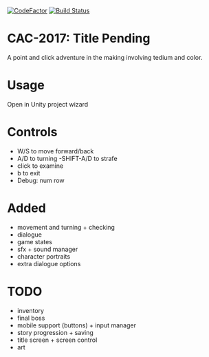 [![CodeFactor](https://www.codefactor.io/repository/github/isolationstudios/cac-2017/badge/master)](https://www.codefactor.io/repository/github/isolationstudios/cac-2017/overview/master)
[![Build Status](https://travis-ci.org/IsolationStudios/CAC-2017.svg?branch=master)](https://travis-ci.org/IsolationStudios/CAC-2017)
# CAC-2017: Title Pending

A point and click adventure in the making involving tedium and color.

# Usage

Open in Unity project wizard

# Controls

  - W/S to move forward/back
  - A/D to turning
  -SHIFT-A/D to strafe
  - click to examine
  - b to exit
  - Debug: num row

# Added

  - movement and turning + checking
  - dialogue
  - game states
  - sfx + sound manager
  - character portraits
  - extra dialogue options

# TODO
  - inventory
  - final boss
  - mobile support (buttons) + input manager
  - story progression + saving
  - title screen + screen control
  - art
